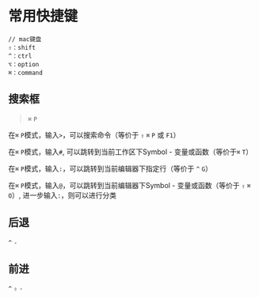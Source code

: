 # 常用快捷键


```
// mac键盘
⇧：shift  
^：ctrl  
⌥：option  
⌘：command  
```

## 搜索框

> `⌘` `P`

在`⌘` `P`模式，输入`>`，可以搜索命令（等价于 `⇧` `⌘` `P` 或 `F1`）

在`⌘` `P`模式，输入`#`, 可以跳转到当前工作区下Symbol - 变量或函数（等价于`⌘` `T`）

在`⌘` `P`模式，输入`:`，可以跳转到当前编辑器下指定行（等价于 `^` `G`）

在`⌘` `P`模式，输入`@`，可以跳转到当前编辑器下Symbol - 变量或函数（等价于 `⇧` `⌘` `O`）, 进一步输入`:`，则可以进行分类


## 后退

`^` `-`

## 前进

`^` `⇧` `-`


